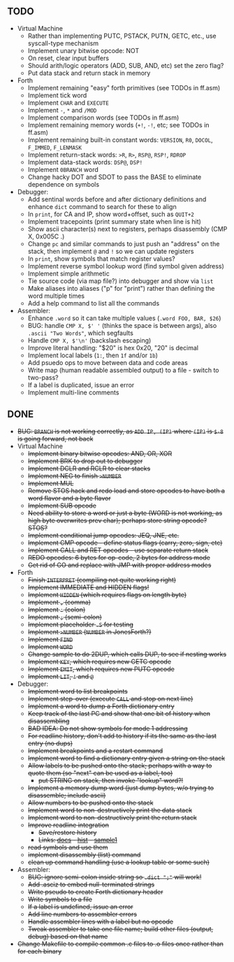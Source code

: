 ## TODO ##

* Virtual Machine
  * Rather than implementing PUTC, PSTACK, PUTN, GETC, etc., use syscall-type mechanism
  * Implement unary bitwise opcode: NOT
  * On reset, clear input buffers
  * Should arith/logic operators (ADD, SUB, AND, etc) set the zero flag?
  * Put data stack and return stack in memory
* Forth
  * Implement remaining "easy" forth primitives (see TODOs in ff.asm)
  * Implement tick word
  * Implement `CHAR` and `EXECUTE`
  * Implement `-`, `*` and `/MOD`
  * Implement comparison words (see TODOs in ff.asm)
  * Implement remaining memory words (`+!`, `-!`, etc; see TODOs in ff.asm)
  * Implement remaining built-in constant words: `VERSION`, `R0`, `DOCOL`, `F_IMMED`, `F_LENMASK`
  * Implement return-stack words: `>R`, `R>`, `RSP@`, `RSP!`, `RDROP`
  * Implement data-stack words: `DSP@`, `DSP!`
  * Implement `0BRANCH` word
  * Change hacky DOT and SDOT to pass the BASE to eliminate dependence on symbols
* Debugger:
  * Add sentinal words before and after dictionary definitions and enhance `dict` command to search for these to align
  * In `print`, for CA and IP, show word+offset, such as `QUIT+2`
  * Implement tracepoints (print summary state when line is hit)
  * Show ascii character(s) next to registers, perhaps disassembly (CMP X, 0x005C  .\)
  * Change `pc` and similar commands to just push an "address" on the stack, then implement `@` and `!` so we can update registers
  * In `print`, show symbols that match register values?
  * Implement reverse symbol lookup word (find symbol given address)
  * Implement simple arithmetic
  * Tie source code (via map file?) into debugger and show via `list`
  * Make aliases into aliases ("p" for "print") rather than defining the word multiple times
  * Add a help command to list all the commands
* Assembler:
  * Enhance `.word` so it can take multiple values (`.word FOO, BAR, $26`)
  * BUG: handle `CMP X, $' '`     (thinks the space is between args), also `.ascii "Two Words"`, which segfaults
  * Handle `CMP X, $'\n'`         (backslash escaping)
  * Improve literal handling: "$20" is hex 0x20, "20" is decimal
  * Implement local labels (`1:`, then `1f` and/or `1b`)
  * Add psuedo ops to move between data and code areas
  * Write map (human readable assembled output) to a file - switch to two-pass?
  * If a label is duplicated, issue an error
  * Implement multi-line comments


## DONE ##

* ~~BUG: `BRANCH` is not working correctly, as `ADD IP, (IP)` where `(IP)` is `$-8` is going forward, not back~~
* Virtual Machine
  * ~~Implement binary bitwise opcodes: AND, OR, XOR~~
  * ~~Implement BRK to drop out to debugger~~
  * ~~Implement DCLR and RCLR to clear stacks~~
  * ~~Implement NEG to finish `>NUMBER`~~
  * ~~Implement MUL~~
  * ~~Remove STOS hack and redo load and store opcodes to have both a word flavor and a byte flavor~~
  * ~~Implement SUB opcode~~
  * ~~Need ability to store a word or just a byte (WORD is not working, as high byte overwrites prev char); perhaps store string opcode? STOS?~~
  * ~~Implement conditional jump opcodes: JEQ, JNE, etc.~~
  * ~~Implement CMP opcode - define status flags (carry, zero, sign, etc)~~
  * ~~Implement CALL and RET opcodes - use separate return stack~~
  * ~~REDO opcodes: 6 bytes for op-code, 2 bytes for address mode~~
  * ~~Get rid of GO and replace with JMP with proper address modes~~
* Forth
  * ~~Finish `INTERPRET` (compiling not quite working right)~~
  * ~~Implement IMMEDIATE and HIDDEN flags!~~
  * ~~Implement `HIDDEN` (which requires flags on length byte)~~
  * ~~Implement `,` (comma)~~
  * ~~Implement `:` (colon)~~
  * ~~Implement `;` (semi-colon)~~
  * ~~Implement placeholder `.S` for testing~~
  * ~~Implement `>NUMBER` (`NUMBER` in JonesForth?)~~
  * ~~Implement `FIND`~~
  * ~~Implement `WORD`~~
  * ~~Change sample to do 2DUP, which calls DUP, to see if nesting works~~
  * ~~Implement `KEY`, which requires new GETC opcode~~
  * ~~Implement `EMIT`, which requires new PUTC opcode~~
  * ~~Implement `LIT`, `!` and `@`~~
* Debugger:
  * ~~Implement word to list breakpoints~~
  * ~~Implement step-over (execute `CALL` and stop on next line)~~
  * ~~Implement a word to dump a Forth dictionary entry~~
  * ~~Keep track of the last PC and show that one bit of history when disassembling~~
  * ~~BAD IDEA: Do not show symbols for mode 1 addressing~~
  * ~~For readline history, don't add to history if its the same as the last entry (no dups)~~
  * ~~Implement breakpoints and a restart command~~
  * ~~Implement word to find a dictionary entry given a string on the stack~~
  * ~~Allow labels to be pushed onto the stack; perhaps with a way to quote them (so "next" can be used as a label, too)~~
    * ~~put STRING on stack, then invoke "lookup" word?!~~
  * ~~Implement a memory dump word (just dump bytes, w/o trying to disassemble; include ascii)~~
  * ~~Allow numbers to be pushed onto the stack~~
  * ~~Implement word to non-destructively print the data stack~~
  * ~~Implement word to non-destructively print the return stack~~
  * ~~Improve readline integration~~
    * ~~Save/restore history~~
    * ~~Links: [docs](http://www.delorie.com/gnu/docs/readline/rlman_23.html) - [hist](https://tiswww.cwru.edu/php/chet/readline/history.html#SEC10) - [sample1](https://eli.thegreenplace.net/2016/basics-of-using-the-readline-library/)~~
  * ~~read symbols and use them~~
  * ~~implement disassembly (list) command~~
  * ~~clean up command handling (use a lookup table or some such)~~
* Assembler:
  * ~~BUG: ignore semi-colon inside string so `.dict ";"` will work!~~
  * ~~Add .asciz to embed null-terminated strings~~
  * ~~Write pseudo to create Forth dictionary header~~
  * ~~Write symbols to a file~~
  * ~~If a label is undefined, issue an error~~
  * ~~Add line numbers to assembler errors~~
  * ~~Handle assembler lines with a label but no opcode~~
  * ~~Tweak assembler to take one file name; build other files (output, debug) based on that name~~
* ~~Change Makefile to compile common .c files to .o files once rather than for each binary~~


